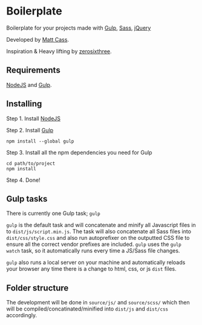 Boilerplate
===========
Boilerplate for your projects made with [Gulp](http://gulpjs.com/), [Sass](http://sass-lang.com/), [jQuery](http://jquery.com//)

Developed by [Matt Cass](http://matthewcasserly.com/).

Inspiration & Heavy lifting by [zerosixthree](http://zerosixthree.se/).

Requirements
-------------
[NodeJS](http://nodejs.org/) and [Gulp](http://gulpjs.com/).

Installing
-------------
Step 1. Install [NodeJS](http://nodejs.org/download/)

Step 2. Install [Gulp](https://github.com/gulpjs/gulp/blob/master/docs/getting-started.md#getting-started)
```shell
npm install --global gulp
```

Step 3. Install all the npm dependencies you need for Gulp
```shell
cd path/to/project
npm install
```

Step 4. Done!

Gulp tasks
-------------
There is currently one Gulp task; `gulp`

`gulp` is the default task and will concatenate and minify all Javascript files in to
`dist/js/script.min.js`. The task will also concatenate all Sass files into
`dist/css/style.css` and also run autoprefixer on the outputted CSS file to
ensure all the correct vendor prefixes are included. `gulp` uses the
`gulp watch` task, so it automatically runs every time a JS/Sass file changes.

`gulp` also runs a local server on your machine and automatically reloads your
browser any time there is a change to html, css, or js `dist` files.

Folder structure
-------------
The development will be done in `source/js/` and `source/scss/` which then will
be compiled/concatinated/minified into `dist/js` and `dist/css` accordingly.
